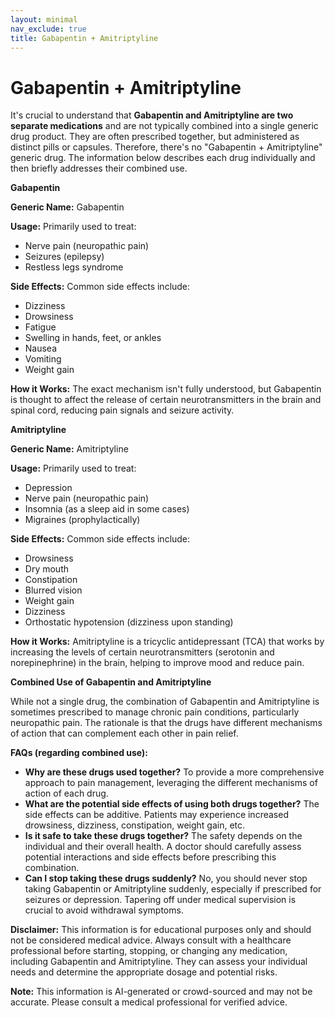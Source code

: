 ```yaml
---
layout: minimal
nav_exclude: true
title: Gabapentin + Amitriptyline
---
```


# Gabapentin + Amitriptyline

It's crucial to understand that **Gabapentin and Amitriptyline are two separate medications** and are not typically combined into a single generic drug product.  They are often prescribed together, but administered as distinct pills or capsules. Therefore, there's no "Gabapentin + Amitriptyline" generic drug.  The information below describes each drug individually and then briefly addresses their combined use.


**Gabapentin**

**Generic Name:** Gabapentin

**Usage:** Primarily used to treat:
* Nerve pain (neuropathic pain)
* Seizures (epilepsy)
* Restless legs syndrome

**Side Effects:** Common side effects include:
* Dizziness
* Drowsiness
* Fatigue
* Swelling in hands, feet, or ankles
* Nausea
* Vomiting
* Weight gain


**How it Works:**  The exact mechanism isn't fully understood, but Gabapentin is thought to affect the release of certain neurotransmitters in the brain and spinal cord, reducing pain signals and seizure activity.


**Amitriptyline**

**Generic Name:** Amitriptyline

**Usage:** Primarily used to treat:
* Depression
* Nerve pain (neuropathic pain)
* Insomnia (as a sleep aid in some cases)
* Migraines (prophylactically)

**Side Effects:** Common side effects include:
* Drowsiness
* Dry mouth
* Constipation
* Blurred vision
* Weight gain
* Dizziness
* Orthostatic hypotension (dizziness upon standing)


**How it Works:** Amitriptyline is a tricyclic antidepressant (TCA) that works by increasing the levels of certain neurotransmitters (serotonin and norepinephrine) in the brain, helping to improve mood and reduce pain.


**Combined Use of Gabapentin and Amitriptyline**

While not a single drug, the combination of Gabapentin and Amitriptyline is sometimes prescribed to manage chronic pain conditions, particularly neuropathic pain.  The rationale is that the drugs have different mechanisms of action that can complement each other in pain relief.

**FAQs (regarding combined use):**

* **Why are these drugs used together?** To provide a more comprehensive approach to pain management, leveraging the different mechanisms of action of each drug.
* **What are the potential side effects of using both drugs together?**  The side effects can be additive.  Patients may experience increased drowsiness, dizziness, constipation, weight gain, etc.
* **Is it safe to take these drugs together?**  The safety depends on the individual and their overall health.  A doctor should carefully assess potential interactions and side effects before prescribing this combination.
* **Can I stop taking these drugs suddenly?** No, you should never stop taking Gabapentin or Amitriptyline suddenly, especially if prescribed for seizures or depression.  Tapering off under medical supervision is crucial to avoid withdrawal symptoms.

**Disclaimer:** This information is for educational purposes only and should not be considered medical advice. Always consult with a healthcare professional before starting, stopping, or changing any medication, including Gabapentin and Amitriptyline.  They can assess your individual needs and determine the appropriate dosage and potential risks.


**Note:** This information is AI-generated or crowd-sourced and may not be accurate. Please consult a medical professional for verified advice.